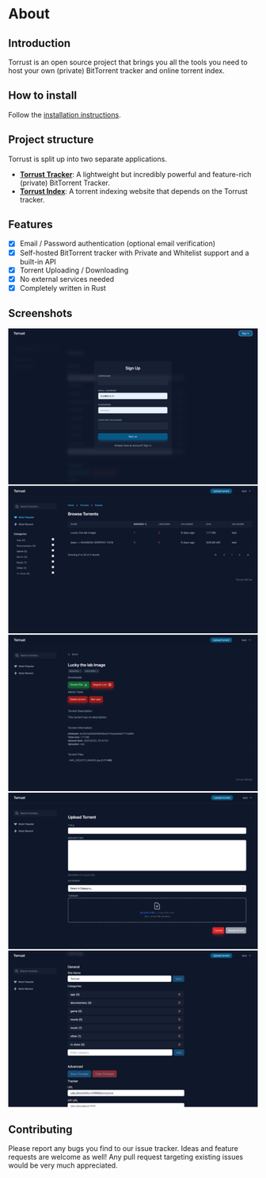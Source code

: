 # About

## Introduction
Torrust is an open source project that brings you all the tools you need to host your own (private) BitTorrent tracker and online torrent index.

## How to install
Follow the [installation instructions](https://torrust.com/installation/).

## Project structure
Torrust is split up into two separate applications.

- [__Torrust Tracker__](https://github.com/torrust/torrust-tracker): A lightweight but incredibly powerful and feature-rich (private) BitTorrent Tracker.
- [__Torrust Index__](https://github.com/torrust/torrust): A torrent indexing website that depends on the Torrust tracker.

## Features
- [X] Email / Password authentication (optional email verification)
- [X] Self-hosted BitTorrent tracker with Private and Whitelist support and a built-in API 
- [X] Torrent Uploading / Downloading
- [X] No external services needed
- [X] Completely written in Rust

## Screenshots
![Web UI Sign Up page](img/signup.png)
![Web UI Popular page](img/popular.png)
![Web UI Torrent page](img/torrent.png)
![Web UI Upload page](img/upload.png)
![Web UI Settings page](img/settings.png)

## Contributing
Please report any bugs you find to our issue tracker. Ideas and feature requests are welcome as well!
Any pull request targeting existing issues would be very much appreciated.
